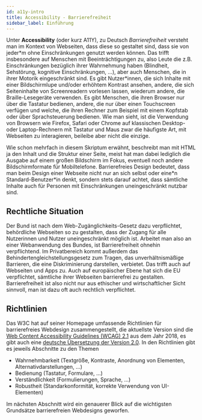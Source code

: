 ```yaml
---
id: a11y-intro
title: Accessibility - Barrierefreiheit
sidebar_label: Einführung
---
```


Unter **Accessibility** (oder kurz A11Y), zu Deutsch *Barrierefreiheit* versteht man im Kontext von Webseiten, dass diese so gestaltet sind, dass sie von jeder\*m ohne Einschränkungen genutzt werden können. Das trifft insbesondere auf Menschen mit Beeinträchtigungen zu, also Leute die z.B. Einschränkungen bezüglich ihrer Wahrnehmung haben (Blindheit, Sehstörung, kognitive Einschränkungen, ...), aber auch Menschen, die in ihrer Motorik eingeschränkt sind. Es gibt Nutzer\*innen, die sich Inhalte mit einer Bildschirmlupe und/oder erhöhtem Kontrast ansehen, andere, die sich Seiteninhalte von Screenreadern vorlesen lassen, wiederum andere, die Braille-Lesegeräte verwenden. Es gibt Menschen, die ihren Browser nur über die Tastatur bedienen, andere, die nur über einen Touchscreen verfügen und welche, die ihren Rechner zum Beispiel mit einem Kopfstab oder über Sprachsteuerung bedienen. Wie man sieht, ist die Verwendung von Browsern wie Firefox, Safari oder Chrome auf klassischen Desktop- oder Laptop-Rechnern mit Tastatur und Maus zwar die häufigste Art, mit Webseiten zu interagieren, beileibe aber nicht die einzige.

Wie schon mehrfach in diesem Skriptum erwähnt, beschreibt man mit HTML ja den Inhalt und die Struktur einer Seite, meist hat man dabei lediglich die Ausgabe auf einem großen Bildschirm im Fokus, eventuell noch andere Bildschirmformate für Mobiltelefone. Barrierefreies Design bedeutet, dass man beim Design einer Webseite nicht nur an sich selbst oder eine\*n Standard-Benutzer\*in denkt, sondern stets darauf achtet, dass sämtliche Inhalte auch für Personen mit Einschränkungen uneingeschränkt nutzbar sind.

## Rechtliche Situation

Der Bund ist nach dem Web-Zugänglichkeits-Gesetz dazu verpflichtet, behördliche Webseiten so zu gestalten, dass der Zugang für alle Nutzerinnen und Nutzer uneingeschränkt möglich ist. Arbeitet man also an einer Webanwendung des Bundes, ist Barrierefreiheit ohnehin verpflichtend. Im Privatbereich kommt außerdem das Behindertengleichstellungsgesetz zum Tragen, das unverhältnismäßige Barrieren, die eine Diskriminierung darstellen, verbietet. Das trifft auch auf Webseiten und Apps zu. Auch auf europäischer Ebene hat sich die EU verpflichtet, sämtliche ihrer Webseiten barrierefrei zu gestalten. Barrierefreiheit ist also nicht nur aus ethischer und wirtschaftlicher Sicht sinnvoll, man ist dazu oft auch rechtlich verpflichtet.

## Richtlinien

Das W3C hat auf seiner Homepage umfassende Richtlinien für barrierefreies Webdesign zusammengestellt, die aktuellste Version sind die [Web Content Accessibility Guidelines (WCAG) 2.1](https://www.w3.org/TR/WCAG/) aus dem Jahr 2018, es gibt auch eine [deutsche Übersetzung der Version 2.0](https://www.einfach-fuer-alle.de/wcag2.0/). In den Richtlinien gibt es jeweils Abschnitte zu den Themen
- Wahrnehmbarkeit (Textgröße, Kontraste, Anordnung von Elementen, Alternativdarstellungen, ...)
- Bedienung (Tastatur, Formulare, ...)
- Verständlichkeit (Formulierungen, Sprache, ...)
- Robustheit (Standarkonformität, korrekte Verwendung von UI-Elementen)

Im nächsten Abschnitt wird ein genauerer Blick auf die wichtigsten Grundsätze barrierefreien Webdesigns geworfen.